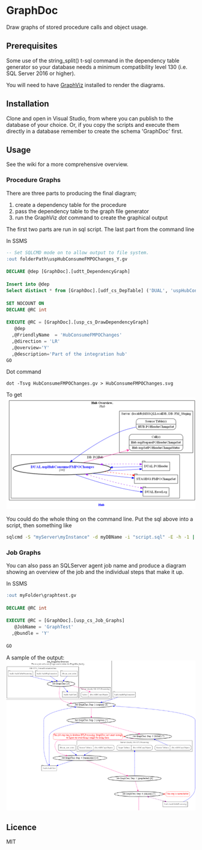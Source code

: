 # GraphDoc
Draw graphs of stored procedure calls and object usage.

## Prerequisites
Some use of the string_split() t-sql command in the dependency table generator so your database needs 
a minimum compatibility level 130 (i.e. SQL Server 2016 or higher).

You will need to have [GraphViz](https://www.graphviz.org) installed to render the diagrams.

## Installation
Clone and open in Visual Studio, from where you can publish to the database of your choice. Or, if you copy the scripts and execute them directly in a database remember to create the schema 'GraphDoc' first.

## Usage
See the wiki for a more comprehensive overview.
### Procedure Graphs
There are three parts to producing the final diagram; 
1. create a dependency table for the procedure
2. pass the dependency table to the graph file generator
3. run the GraphViz *dot* command to create the graphical output

The first two parts are run in sql script. The last part from the command line

In SSMS 
```sql
-- Set SQLCMD mode on to allow output to file system.
:out folderPath\uspHubConsumeFMPOChanges_Y.gv 

DECLARE @dep [GraphDoc].[udtt_DependencyGraph]

Insert into @dep
Select distinct * from [GraphDoc].[udf_cs_DepTable] ('DUAL', 'uspHubConsumeFMPOChanges')

SET NOCOUNT ON
DECLARE @RC int

EXECUTE @RC = [GraphDoc].[usp_cs_DrawDependencyGraph] 
   @dep
  ,@FriendlyName  = 'HubConsumeFMPOChanges'
  ,@direction = 'LR'  
  ,@overview='Y'
  ,@description='Part of the integration hub'
GO
```

Dot command
```
dot -Tsvg HubConsumeFMPOChanges.gv > HubConsumeFMPOChanges.svg
```
To get
![GraphDoc](/Hub_Y.png)

You could do the whole thing on the command line. Put the sql above into a script, then something like
```cmd
sqlcmd -S "myServer\myInstance" -d myDBName -i "script.sql" -E -h -1 | dot  -Tsvg > myFile.svg
```

### Job Graphs
You can also pass an SQLServer agent job name and produce a diagram showing an overview of the job and
the individual steps that make it up.

In SSMS
```sql
:out myFolder\graphtest.gv 

DECLARE @RC int

EXECUTE @RC = [GraphDoc].[usp_cs_Job_Graphs] 
   @JobName = 'GraphTest'
  ,@bundle = 'Y'

GO

```
A sample of the output:
![GraphDoc](/job.png)

## Licence
MIT

